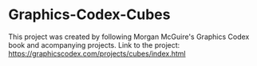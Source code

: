 # Graphics-Codex-Cubes
This project was created by following Morgan McGuire's Graphics Codex book and acompanying projects. 
Link to the project: https://graphicscodex.com/projects/cubes/index.html
